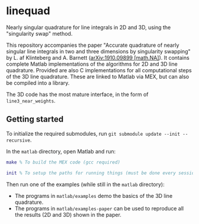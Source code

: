 # linequad

Nearly singular quadrature for line integrals in 2D and 3D, using the "singularity swap"
method.

This repository accompanies the paper "Accurate quadrature of nearly singular line integrals in two and three dimensions by singularity swapping" by L. af Klinteberg and A. Barnett ([arXiv:1910.09899 [math.NA]](https://arxiv.org/abs/1910.09899)).
It contains complete Matlab implementations of the algorithms for 2D and 3D line quadrature. Provided are also C implementations for all computational steps of the 3D line quadrature. These are linked to Matlab via MEX, but can also be compiled into a library.

The 3D code has the most mature interface, in the form of `line3_near_weights`.

## Getting started

To initialize the required submodules, run `git submodule update --init --recursive`.

In the `matlab` directory, open Matlab and run:
```Matlab
make % To build the MEX code (gcc required)

init % To setup the paths for running things (must be done every session)
```

Then run one of the examples (while still in the `matlab` directory):

* The programs in `matlab/examples` demo the basics of the 3D line quadrature.
* The programs in `matlab/examples-paper` can be used to reproduce all the results (2D and 3D) shown in the paper.
